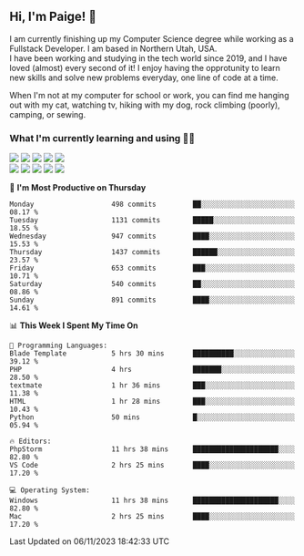 ## Hi, I'm Paige! :vulcan_salute:

I am currently finishing up my Computer Science degree while working as a Fullstack Developer. I am based in Northern Utah, USA. \
I have been working and studying in the tech world since 2019, and I have loved (almost) every second of it! I enjoy having the opprotunity to learn new skills and solve new problems everyday, one line of code at a time.  

When I'm not at my computer for school or work, you can find me hanging out with my cat, watching tv, hiking with my dog, rock climbing (poorly), camping, or sewing.  

### What I'm currently learning and using :woman_technologist:
![](https://img.shields.io/badge/Laravel-FF2D20?style=for-the-badge&logo=laravel&logoColor=white) 
![](https://img.shields.io/badge/PHP-777BB4?style=for-the-badge&logo=php&logoColor=white)
![](https://img.shields.io/badge/Vue.js-35495E?style=for-the-badge&logo=vuedotjs&logoColor=4FC08D) 
![](https://img.shields.io/badge/MySQL-005C84?style=for-the-badge&logo=mysql&logoColor=white) 
![](https://img.shields.io/badge/Tailwind_CSS-38B2AC?style=for-the-badge&logo=tailwind-css&logoColor=white) \
![](https://img.shields.io/badge/Python-FFD43B?style=for-the-badge&logo=python&logoColor=blue)
![](https://img.shields.io/badge/Django-092E20?style=for-the-badge&logo=django&logoColor=green)
![](https://img.shields.io/badge/Kotlin-0095D5?&style=for-the-badge&logo=kotlin&logoColor=white)
![](https://img.shields.io/badge/Java-ED8B00?style=for-the-badge&logo=java&logoColor=white)
![](https://img.shields.io/badge/Haskell-5D4F85?style=for-the-badge&logo=haskell&logoColor=white) 

<!--START_SECTION:waka-->
📅 **I'm Most Productive on Thursday** 

```text
Monday                   498 commits         ██░░░░░░░░░░░░░░░░░░░░░░░   08.17 % 
Tuesday                  1131 commits        █████░░░░░░░░░░░░░░░░░░░░   18.55 % 
Wednesday                947 commits         ████░░░░░░░░░░░░░░░░░░░░░   15.53 % 
Thursday                 1437 commits        ██████░░░░░░░░░░░░░░░░░░░   23.57 % 
Friday                   653 commits         ███░░░░░░░░░░░░░░░░░░░░░░   10.71 % 
Saturday                 540 commits         ██░░░░░░░░░░░░░░░░░░░░░░░   08.86 % 
Sunday                   891 commits         ████░░░░░░░░░░░░░░░░░░░░░   14.61 % 
```


📊 **This Week I Spent My Time On** 

```text
💬 Programming Languages: 
Blade Template           5 hrs 30 mins       ██████████░░░░░░░░░░░░░░░   39.12 % 
PHP                      4 hrs               ███████░░░░░░░░░░░░░░░░░░   28.50 % 
textmate                 1 hr 36 mins        ███░░░░░░░░░░░░░░░░░░░░░░   11.38 % 
HTML                     1 hr 28 mins        ███░░░░░░░░░░░░░░░░░░░░░░   10.43 % 
Python                   50 mins             █░░░░░░░░░░░░░░░░░░░░░░░░   05.94 % 

🔥 Editors: 
PhpStorm                 11 hrs 38 mins      █████████████████████░░░░   82.80 % 
VS Code                  2 hrs 25 mins       ████░░░░░░░░░░░░░░░░░░░░░   17.20 % 

💻 Operating System: 
Windows                  11 hrs 38 mins      █████████████████████░░░░   82.80 % 
Mac                      2 hrs 25 mins       ████░░░░░░░░░░░░░░░░░░░░░   17.20 % 
```


 Last Updated on 06/11/2023 18:42:33 UTC
<!--END_SECTION:waka-->
